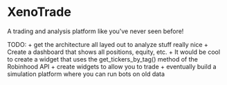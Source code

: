 # XenoTrade
A trading and analysis platform like you've never seen before!

TODO:
	+ get the architecture all layed out to analyze stuff really nice
	+ Create a dashboard that shows all positions, equity, etc.
	+ It would be cool to create a widget that uses the get_tickers_by_tag() method of the Robinhood API
	+ create widgets to allow you to trade
	+ eventually build a simulation platform where you can run bots on old data
